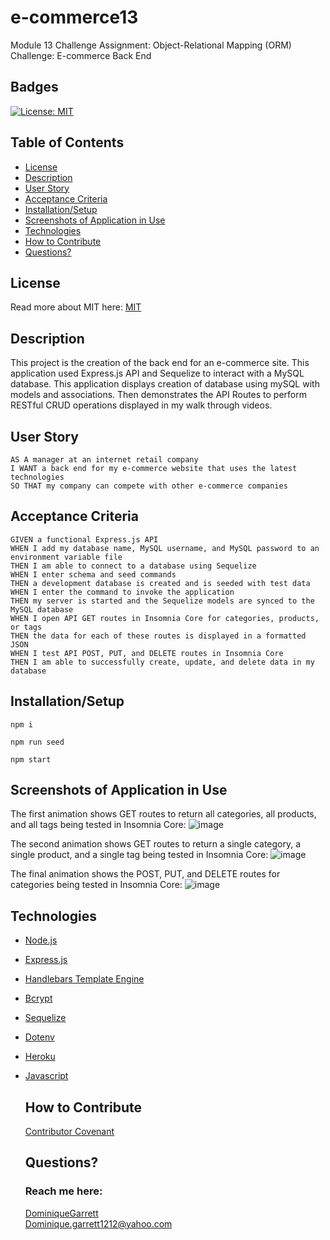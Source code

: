 # e-commerce13
Module 13 Challenge Assignment: Object-Relational Mapping (ORM) Challenge: E-commerce Back End


## Badges
  [![License: MIT](https://img.shields.io/badge/License-MIT-yellow.svg)](https://opensource.org/licenses/MIT)


## Table of Contents
  * [License](#license)
  * [Description](#description)
  * [User Story](#user-story)
  * [Acceptance Criteria](#user-story)
  * [Installation/Setup](#installation/setup)
  * [Screenshots of Application in Use](#screenshots-of-application-in-use)
  * [Technologies](#technologies)
  * [How to Contribute](#how-to-contribute)
  * [Questions?](#questions)


## License
  Read more about MIT here:
  [MIT](https://opensource.org/licenses/MIT)


## Description
This project is the creation of the back end for an e-commerce site. This application used Express.js API and Sequelize to interact with a MySQL database. This application displays creation of database using mySQL with models and associations. Then demonstrates the API Routes to perform RESTful CRUD operations displayed in my walk through videos.


## User Story
    AS A manager at an internet retail company
    I WANT a back end for my e-commerce website that uses the latest technologies
    SO THAT my company can compete with other e-commerce companies


## Acceptance Criteria 
    GIVEN a functional Express.js API
    WHEN I add my database name, MySQL username, and MySQL password to an environment variable file
    THEN I am able to connect to a database using Sequelize
    WHEN I enter schema and seed commands
    THEN a development database is created and is seeded with test data
    WHEN I enter the command to invoke the application
    THEN my server is started and the Sequelize models are synced to the MySQL database
    WHEN I open API GET routes in Insomnia Core for categories, products, or tags
    THEN the data for each of these routes is displayed in a formatted JSON
    WHEN I test API POST, PUT, and DELETE routes in Insomnia Core
    THEN I am able to successfully create, update, and delete data in my database


## Installation/Setup
```
npm i

npm run seed

npm start
```


## Screenshots of Application in Use
The first animation shows GET routes to return all categories, all products, and all tags being tested in Insomnia Core:
![image](https://user-images.githubusercontent.com/114618684/212467792-262f172e-5e2a-431f-9270-7f573c6e552b.gif)

The second animation shows GET routes to return a single category, a single product, and a single tag being tested in Insomnia Core:
![image](https://user-images.githubusercontent.com/114618684/212467855-8ae65af4-6bf4-4cc6-a852-a9bc9842083b.gif)

The final animation shows the POST, PUT, and DELETE routes for categories being tested in Insomnia Core:
![image](https://user-images.githubusercontent.com/114618684/212467889-ef7bb652-ebe2-4902-9a89-a2adfaea63e4.gif)


## Technologies
* [Node.js](https://nodejs.org/en/)
* [Express.js](https://expressjs.com)
* [Handlebars Template Engine](https://handlebarsjs.com)
* [Bcrypt](https://www.npmjs.com/package/bcrypt)
* [Sequelize](https://sequelize.org)
* [Dotenv](https://www.npmjs.com/package/dotenv)
* [Heroku](https://devcenter.heroku.com/start)
* [Javascript](https://developer.mozilla.org/en-US/docs/Web/JavaScript)


  ## How to Contribute
  [Contributor Covenant](https://www.contributor-covenant.org/)  


  ## Questions?
  ### Reach me here: 
  [DominiqueGarrett](https://github.com/DominiqueGarrett)  
  Dominique.garrett1212@yahoo.com
